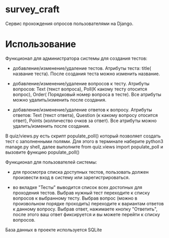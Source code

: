 # survey_craft

Cервис прохождения опросов пользователями на Django.

# Использование

Функционал для администратора системы для создания тестов:

- добавление/изменение/удаление тестов. Атрибуты теста: title( название теста). После создания теста можно изменить название.

- добавление/изменение/удаление вопросов к тесту. Атрибуты вопросов: Text (текст вопроса), Poll(К какому тесту отосится вопрос), Order( Порядковый номер вопроса в тесте). Все атрибуты можно удалить/изменить после создания.

- добавление/изменение/удаление ответов к вопросу. Атрибуты ответов: Text (текст ответа), Question (к какому вопросу отосится ответ), Points (колличество очков за ответ). Все атрибуты можно удалить/изменить после создания.

В quiz/views.py есть скрипт populate_poll() который позволяет создать тест с заполненными полями. Для этого в терминале наберите python3 manage.py shell, далее выполните from quiz.views import populate_poll и вызовите функцию populate_poll()   

Функционал для пользователей системы:

- для просмотра списка доступных тестов, пользовать должен произвести вход в систему или зарегистрироваться.

- во вкладке "Тесты" выводится список всех достопных для проходения тестов. Выбрав нужный тест переходите к списку вопросов к выбранному тесту. Выбрав вопрос (можно в произвольном порядке проходить) переходите к вариантам ответов к данному вопросу. Выбрав ответ, нажимаете кнопку "Ответить", после этого ваш ответ фиксируется и вы можете перейти к списку вопросов.



База данных в проекте используется SQLite
